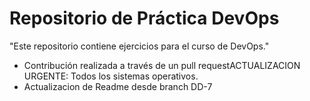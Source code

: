 # Repositorio de Práctica DevOps

 "Este repositorio contiene ejercicios para el curso de DevOps."
 - Contribución realizada a través de un pull requestACTUALIZACION URGENTE: Todos los sistemas operativos.
 - Actualizacion de Readme desde branch DD-7

